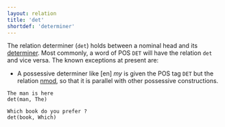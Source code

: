 ```yaml
---
layout: relation
title: 'det'
shortdef: 'determiner'
---
```


The relation determiner (`det`) holds between a nominal head and its
[determiner](u-pos/DET). Most commonly, a word of POS `DET` will have the relation `det` and vice versa. The known exceptions at present are:

* A possessive determiner like [en] _my_ is given the POS tag `DET` but the relation [nmod](), so that it is parallel with other possessive constructions.

~~~ sdparse
The man is here
det(man, The)
~~~

~~~ sdparse
Which book do you prefer ?
det(book, Which)
~~~
